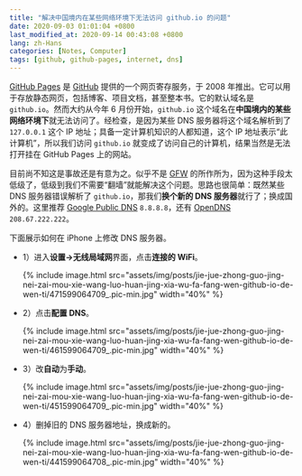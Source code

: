 ```yaml
---
title: "解决中国境内在某些网络环境下无法访问 github.io 的问题"
date: 2020-09-03 01:01:04 +0800
last_modified_at: 2020-09-14 00:43:08 +0800
lang: zh-Hans
categories: [Notes, Computer]
tags: [github, github-pages, internet, dns]
---
```


[GitHub Pages](https://pages.github.com/) 是 [GitHub](https://github.com/) 提供的一个网页寄存服务，于 2008 年推出。它可以用于存放静态网页，包括博客、项目文档，甚至整本书。它的默认域名是 `github.io`。然而大约从今年 6 月份开始，`github.io` 这个域名在**中国境内的某些网络环境下**就无法访问了。经检查，是因为某些 DNS 服务器将这个域名解析到了 `127.0.0.1` 这个 IP 地址；具备一定计算机知识的人都知道，这个 IP 地址表示“此计算机”，所以我们访问 `github.io` 就变成了访问自己的计算机，结果当然是无法打开挂在 GitHub Pages 上的网站。

目前尚不知这是事故还是有意为之。似乎不是 [GFW](https://zh.wikipedia.org/wiki/%E9%98%B2%E7%81%AB%E9%95%B7%E5%9F%8E) 的所作所为，因为这种手段太低级了，低级到我们不需要“翻墙”就能解决这个问题。思路也很简单：既然某些 DNS 服务器错误解析了 `github.io`，那我们**换个新的 DNS 服务器**就行了；换成国外的。这里推荐 [Google Public DNS](https://developers.google.com/speed/public-dns) `8.8.8.8`，还有 [OpenDNS](https://www.opendns.com/) `208.67.222.222`。

下面展示如何在 iPhone 上修改 DNS 服务器。

- 1）进入**设置->无线局域网**界面，点击**连接的 WiFi**。
  
  {% include image.html src="assets/img/posts/jie-jue-zhong-guo-jing-nei-zai-mou-xie-wang-luo-huan-jing-xia-wu-fa-fang-wen-github-io-de-wen-ti/471599064709_.pic-min.jpg" width="40%" %}

- 2）点击**配置 DNS**。

  {% include image.html src="assets/img/posts/jie-jue-zhong-guo-jing-nei-zai-mou-xie-wang-luo-huan-jing-xia-wu-fa-fang-wen-github-io-de-wen-ti/461599064709_.pic-min.jpg" width="40%" %}

- 3）改**自动**为**手动**。
  
  {% include image.html src="assets/img/posts/jie-jue-zhong-guo-jing-nei-zai-mou-xie-wang-luo-huan-jing-xia-wu-fa-fang-wen-github-io-de-wen-ti/451599064709_.pic-min.jpg" width="40%" %}

- 4）删掉旧的 DNS 服务器地址，换成新的。

  {% include image.html src="assets/img/posts/jie-jue-zhong-guo-jing-nei-zai-mou-xie-wang-luo-huan-jing-xia-wu-fa-fang-wen-github-io-de-wen-ti/441599064708_.pic-min.jpg" width="40%" %}
